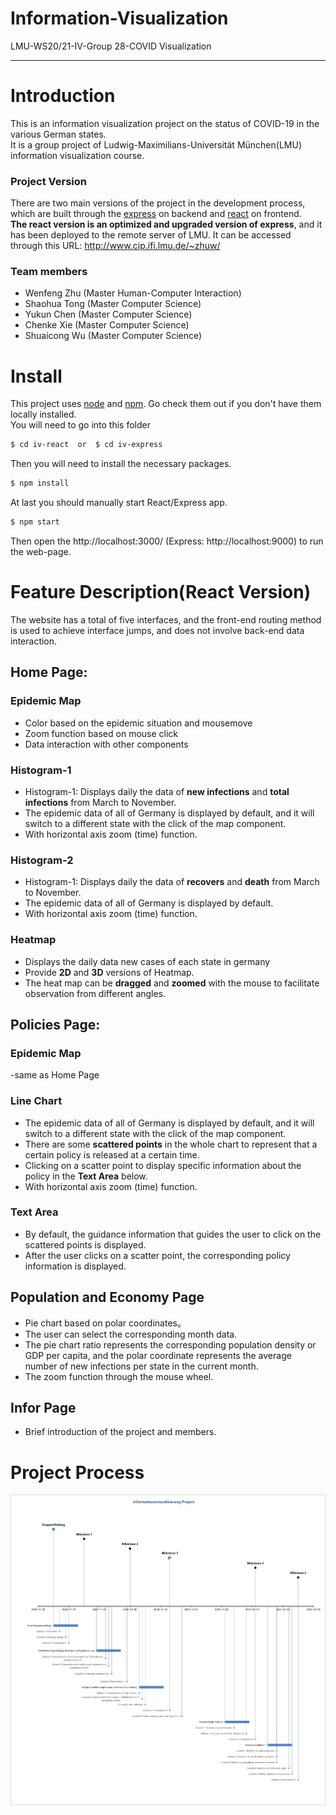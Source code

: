 # Information-Visualization
LMU-WS20/21-IV-Group 28-COVID Visualization
***
# Introduction
This is an information visualization project on the status of COVID-19 in the various German states.  
It is a group project of Ludwig-Maximilians-Universität München(LMU) information visualization course. 
### Project Version
There are two main versions of the project in the development process, which are built through the [express](https://expressjs.com/) on backend and [react](https://reactjs.org/) on frontend.    
**The react version is an optimized and upgraded version of express**, and it has been deployed to the remote server of LMU. It can be accessed through this URL: http://www.cip.ifi.lmu.de/~zhuw/

### Team members
- Wenfeng Zhu (Master Human-Computer Interaction)
- Shaohua Tong (Master Computer Science)
- Yukun Chen (Master Computer Science)
- Chenke Xie (Master Computer Science)
- Shuaicong Wu (Master Computer Science)
# Install
This project uses [node](https://nodejs.org/en/) and [npm](https://www.npmjs.com/). Go check them out if you don't have them locally installed.  
You will need to go into this folder  
 ```sh
$ cd iv-react  or  $ cd iv-express 
```
 Then you will need to install the necessary packages.  
 ```sh
$ npm install
```
At last you should manually start React/Express app.  
```sh
$ npm start
```
Then open the http://localhost:3000/ (Express: http://localhost:9000) to run the web-page.

# Feature Description(React Version)
The website has a total of five interfaces, and the front-end routing method is used to achieve interface jumps, and does not involve back-end data interaction.
## Home Page:
### Epidemic Map  
- Color based on the epidemic situation and mousemove
- Zoom function based on mouse click 
- Data interaction with other components

### Histogram-1
- Histogram-1: Displays daily the data of **new infections** and **total infections** from March to November.
- The epidemic data of all of Germany is displayed by default, and it will switch to a different state with the click of the map component.
- With horizontal axis zoom (time) function.

### Histogram-2
- Histogram-1: Displays daily the data of **recovers** and **death** from March to November.
- The epidemic data of all of Germany is displayed by default.
- With horizontal axis zoom (time) function.

### Heatmap
- Displays the daily data new cases of each state in germany 
- Provide **2D** and **3D** versions of Heatmap.
- The heat map can be **dragged** and **zoomed** with the mouse to facilitate observation from different angles.

## Policies Page:
### Epidemic Map
-same as Home Page
### Line Chart
- The epidemic data of all of Germany is displayed by default, and it will switch to a different state with the click of the map component.
- There are some **scattered points** in the whole chart to represent that a certain policy is released at a certain time.
- Clicking on a scatter point to display specific information about the policy in the **Text Area** below.
- With horizontal axis zoom (time) function.

### Text Area
- By default, the guidance information that guides the user to click on the scattered points is displayed.
- After the user clicks on a scatter point, the corresponding policy information is displayed.

## Population and Economy Page
- Pie chart based on polar coordinates。
- The user can select the corresponding month data.
- The pie chart ratio represents the corresponding population density or GDP per capita, and the polar coordinate represents the average number of new infections per state in the current month.
- The zoom function through  the mouse wheel.

## Infor Page
- Brief introduction of the project and members.

# Project Process
![project process](https://github.com/Wenfeng-Zhu/Information-Visualization/blob/master/ProjectProcess.png)
